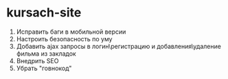 # kursach-site

1) Исправить баги в мобильной версии
2) Настроить безопасность по уму
3) Добавить ajax запросы в логин\регистрацию  и добавления\удаление фильма из закладок
4) Внедрить SEO
5) Убрать "говнокод"
